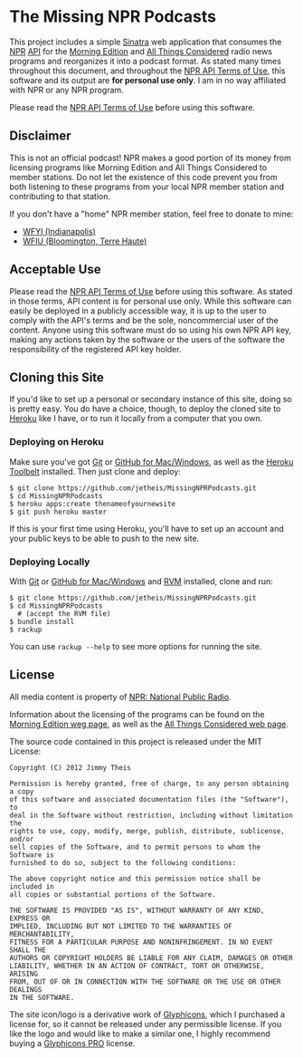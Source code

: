 # The Missing NPR Podcasts

This project includes a simple [Sinatra](http://www.sinatrarb.com/) web
application that consumes the [NPR](http://www.npr.org/)
[API](http://www.npr.org/api/index) for the
[Morning Edition](http://www.npr.org/programs/morning-edition/) and
[All Things Considered](http://www.npr.org/programs/all-things-considered/)
radio news programs and reorganizes it into a podcast format. As stated many
times throughout this document, and throughout the
[NPR API Terms of Use](https://www.npr.org/api/apiterms.php), this software and
its output are **for personal use only**. I am in no way affiliated with NPR or
any NPR program.

Please read the [NPR API Terms of Use](https://www.npr.org/api/apiterms.php)
before using this software.

## Disclaimer

This is not an official podcast! NPR makes a good portion of its money from
licensing programs like Morning Edition and All Things Considered to member
stations. Do not let the existence of this code prevent you from both listening
to these programs from your local NPR member station and contributing to that
station.

If you don't have a "home" NPR member station, feel free to donate to mine:

* [WFYI (Indianapolis)](https://www.wfyi.org/pledgeNew/pledgeForm.php)
* [WFIU (Bloomington, Terre Haute)](http://indianapublicmedia.org/support/radio/)

## Acceptable Use

Please read the [NPR API Terms of Use](https://www.npr.org/api/apiterms.php)
before using this software. As stated in those terms, API content is for
personal use only. While this software can easily be deployed in a publicly
accessible way, it is up to the user to comply with the API's terms and be the
sole, noncommercial user of the content. Anyone using this software must do so
using his own NPR API key, making any actions taken by the software or the users
of the software the responsibility of the registered API key holder.

## Cloning this Site

If you'd like to set up a personal or secondary instance of this site, doing so
is pretty easy. You do have a choice, though, to deploy the cloned site to
[Heroku](http://www.heroku.com/) like I have, or to run it locally from a computer
that you own.

### Deploying on Heroku

Make sure you've got [Git](http://git-scm.com/) or [GitHub for
Mac/Windows](http://mac.github.com/), as well as the [Heroku
Toolbelt](https://toolbelt.heroku.com/) installed. Then just clone and deploy:

    $ git clone https://github.com/jetheis/MissingNPRPodcasts.git
    $ cd MissingNPRPodcasts
    $ heroku apps:create thenameofyournewsite
    $ git push heroku master

If this is your first time using Heroku, you'll have to set up an account and
your public keys to be able to push to the new site.

### Deploying Locally

With [Git](http://git-scm.com/) or
[GitHub for Mac/Windows](http://mac.github.com/) and [RVM](https://rvm.io/)
installed, clone and run:

    $ git clone https://github.com/jetheis/MissingNPRPodcasts.git
    $ cd MissingNPRPodcasts
      # (accept the RVM file)
    $ bundle install
    $ rackup

You can use `rackup --help` to see more options for running the site.

## License

All media content is property of
[NPR: National Public Radio](https://www.npr.org/).

Information about the licensing of the programs can be found on the
[Morning Edition weg page](http://www.npr.org/programs/morning-edition/), as well
as the
[All Things Considered web page](https://www.npr.org/programs/all-things-considered/).

The source code contained in this project is released under the MIT License:

    Copyright (C) 2012 Jimmy Theis
    
    Permission is hereby granted, free of charge, to any person obtaining a copy
    of this software and associated documentation files (the "Software"), to
    deal in the Software without restriction, including without limitation the
    rights to use, copy, modify, merge, publish, distribute, sublicense, and/or
    sell copies of the Software, and to permit persons to whom the Software is
    furnished to do so, subject to the following conditions:
    
    The above copyright notice and this permission notice shall be included in
    all copies or substantial portions of the Software.
    
    THE SOFTWARE IS PROVIDED "AS IS", WITHOUT WARRANTY OF ANY KIND, EXPRESS OR
    IMPLIED, INCLUDING BUT NOT LIMITED TO THE WARRANTIES OF MERCHANTABILITY,
    FITNESS FOR A PARTICULAR PURPOSE AND NONINFRINGEMENT. IN NO EVENT SHALL THE
    AUTHORS OR COPYRIGHT HOLDERS BE LIABLE FOR ANY CLAIM, DAMAGES OR OTHER
    LIABILITY, WHETHER IN AN ACTION OF CONTRACT, TORT OR OTHERWISE, ARISING
    FROM, OUT OF OR IN CONNECTION WITH THE SOFTWARE OR THE USE OR OTHER DEALINGS
    IN THE SOFTWARE.

The site icon/logo is a derivative work of [Glyphicons](http://glyphicons.com/),
which I purchased a license for, so it cannot be released under any permissible
license. If you like the logo and would like to make a similar one, I highly
recommend buying a [Glyphicons PRO](http://glyphicons.com/glyphicons-licenses/)
license.
